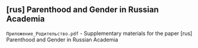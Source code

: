 ## [rus] Parenthood and Gender in Russian Academia

`Приложение_Родительство.pdf` - Supplementary materials for the paper [rus] Parenthood and Gender in Russian Academia
